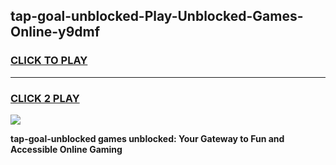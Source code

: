 
## tap-goal-unblocked-Play-Unblocked-Games-Online-y9dmf
<h3>
<a href="https://premium76.site?title=tap-goal-unblocked&ref=25A">CLICK TO PLAY</a></h3>
<hr>

<h3>
<a href="https://premium76.site?title=tap-goal-unblocked&ref=25A">CLICK 2 PLAY</a>
  
</h3>

<a href="https://premium76.site?title=tap-goal-unblocked&ref=25A"><img src="https://clearcache.store/games.png"></a>


**tap-goal-unblocked games unblocked: Your Gateway to Fun and Accessible Online Gaming**
